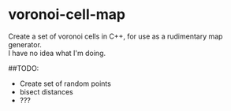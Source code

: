 # voronoi-cell-map
Create a set of voronoi cells in C++, for use as a rudimentary map generator.  
I have no idea what I'm doing.

##TODO:
 - Create set of random points  
 - bisect distances  
 - ???
